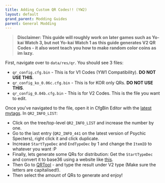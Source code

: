 ```yaml
---
title: Adding Custom QR Codes!! (YW2)
layout: default
grand_parent: Modding Guides
parent: General Modding
---
```


> **Disclaimer: This guide will roughly work on later games such as Yo-kai Watch 3, but not Yo-kai Watch 1 as this guide generates V2 QR Codes - it also wont teach you how to make random color coins as im lazy.**

First, navigate over to `data/res/qr`. You should see 3 files:
* `qr_config.cfg.bin` - This is for V1 Codes (YW1 Compatibility). **DO NOT USE THIS**.
* `qr_config_ko_0.06c.cfg.bin` - This is for KOR only QRs. **DO NOT USE THIS**.
* `qr_config_0.04b.cfg.bin` - This is for V2 Codes. This is the file you want to edit.

Once you've navigated to the file, open it in CfgBin Editor with the [latest mytags](../modding-resources/cfgbin-tags.html).
In `QR2_INFO_LIST`:
* Click on the tree/top-level `QR2_INFO_LIST` and increase the number by one.
* Go to the last entry (`QR2_INFO_441` on the latest version of Psychic Specters), right click it and click duplicate.
* Increase `StartTypeDec` and `EndTypeDec` by 1 and change the `ItemID` to whatever you want :P
* Finally, lets generate some QRs for distribution: Get the `StartTypeDec` and convert it to base36 using a website like [this](https://www.unitconverters.net/numbers/decimal-to-base-36.htm).
* Then Go to [QRTool](https://n123git.github.io/QRTool/) - and type the result under V2 type (Make sure the letters are capitalised!).
* Then select the amount of QRs to generate and enjoy!
